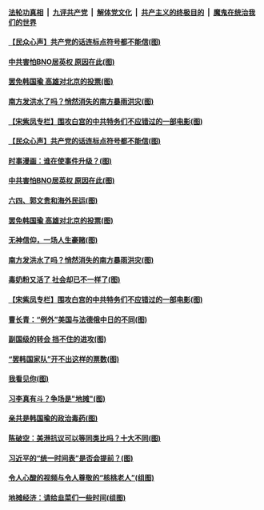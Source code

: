 

####  [法轮功真相](../../../../basic/blob/master/README.md?t=06110901) &nbsp;|&nbsp; [九评共产党](../../../../9ping.md/blob/master/README.md?t=06110901) &nbsp;|&nbsp; [解体党文化](../../../../jtdwh.md/blob/master/README.md?t=06110901)  &nbsp;|&nbsp; [共产主义的终极目的](../../../../gczydzjmd.md/blob/master/README.md?t=06110901) &nbsp;|&nbsp; [魔鬼在统治我们的世界](../../../../mgztzwmdsj.md/blob/master/README.md?t=06110901) 

#### [【民众心声】共产党的话连标点符号都不能信(图)](../pages/p4/936013.md?t=06110901) 

#### [中共害怕BNO居英权 原因在此(图)](../pages/p4/936043.md?t=06110901) 

#### [罢免韩国瑜 高雄对北京的投票(图)](../pages/p4/936039.md?t=06110901) 

#### [南方发洪水了吗？悄然消失的南方暴雨洪灾(图)](../pages/p4/936037.md?t=06110901) 


#### [【宋紫凤专栏】围攻白宫的中共特务们不应错过的一部电影(图)](../pages/p4/936022.md?t=06110901) 

#### [【民众心声】共产党的话连标点符号都不能信(图)](../pages/p4/936013.md?t=06110901) 

#### [时事漫画：谁在使事件升级？(图)](../pages/p4/936068.md?t=06110901) 

#### [中共害怕BNO居英权 原因在此(图)](../pages/p4/936043.md?t=06110901) 

#### [六四、郭文贵和海外民运(图)](../pages/p4/936053.md?t=06110901) 

#### [罢免韩国瑜 高雄对北京的投票(图)](../pages/p4/936039.md?t=06110901) 

#### [无神信仰，一场人生豪赌(图)](../pages/p4/936050.md?t=06110901) 

#### [南方发洪水了吗？悄然消失的南方暴雨洪灾(图)](../pages/p4/936037.md?t=06110901) 

#### [毒奶粉又活了 社会却已不一样了(图)](../pages/p4/936047.md?t=06110901) 


#### [【宋紫凤专栏】围攻白宫的中共特务们不应错过的一部电影(图)](../pages/p4/936022.md?t=06110901) 

#### [曹长青：“例外”美国与法德俄中日的不同(图)](../pages/p4/936024.md?t=06110901) 

#### [副国级的转会 挡不住的进攻(图)](../pages/p4/935944.md?t=06110901) 

#### [“罢韩国家队”开不出这样的票数(图)](../pages/p4/935936.md?t=06110901) 

#### [我看见你(图)](../pages/p4/935932.md?t=06110901) 

#### [习李真有斗？争场是"地摊"(图)](../pages/p4/935928.md?t=06110901) 

#### [亲共是韩国瑜的政治毒药(图)](../pages/p4/935924.md?t=06110901) 

#### [陈破空：美港抗议可以等同类比吗？十大不同(图)](../pages/p4/935922.md?t=06110901) 

#### [习近平的“统一时间表”是否会提前？(图)](../pages/p4/935919.md?t=06110901) 

#### [令人心酸的视频与令人尊敬的“核桃老人”(组图)](../pages/p4/935802.md?t=06110901) 

#### [地摊经济：请给韭菜们一些时间(组图)](../pages/p4/935801.md?t=06110901) 

